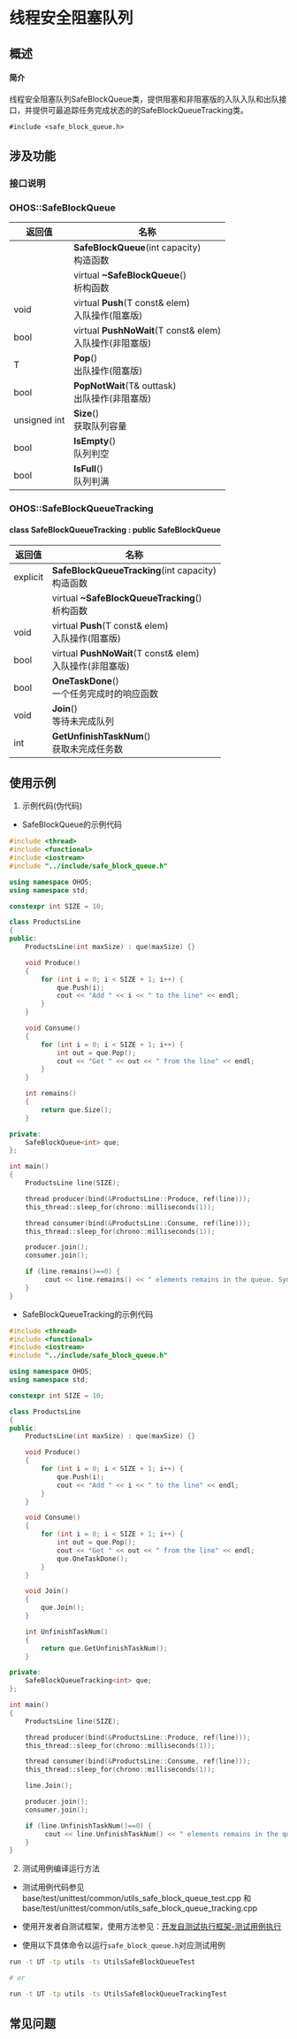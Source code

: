 # 线程安全阻塞队列

## 概述

#### 简介

​线程安全阻塞队列SafeBlockQueue类，提供阻塞和非阻塞版的入队入队和出队接口，并提供可最追踪任务完成状态的的SafeBlockQueueTracking类。

`#include <safe_block_queue.h>`
## 涉及功能

### 接口说明

### OHOS::SafeBlockQueue

| 返回值       | 名称                                                         |
| ------------ | ------------------------------------------------------------ |
|              | **SafeBlockQueue**(int capacity)<br/>构造函数                |
|              | virtual **~SafeBlockQueue**()<br/>析构函数                   |
| void         | virtual **Push**(T const& elem)<br/>入队操作(阻塞版)         |
| bool         | virtual **PushNoWait**(T const& elem)<br/>入队操作(非阻塞版) |
| T            | **Pop**()<br/>出队操作(阻塞版)                               |
| bool         | **PopNotWait**(T& outtask)<br/>出队操作(非阻塞版)            |
| unsigned int | **Size**()<br/>获取队列容量                                  |
| bool         | **IsEmpty**()<br/>队列判空                                   |
| bool         | **IsFull**()<br/>队列判满                                    |


### OHOS::SafeBlockQueueTracking
#### class SafeBlockQueueTracking : public SafeBlockQueue

| 返回值   | 名称                                                         |
| -------- | ------------------------------------------------------------ |
| explicit | **SafeBlockQueueTracking**(int capacity)<br/>构造函数        |
|          | virtual **~SafeBlockQueueTracking**()<br/>析构函数           |
| void     | virtual **Push**(T const& elem)<br/>入队操作(阻塞版)         |
| bool     | virtual **PushNoWait**(T const& elem)<br/>入队操作(非阻塞版) |
| bool     | **OneTaskDone**()<br/>一个任务完成时的响应函数               |
| void     | **Join**()<br/>等待未完成队列                                |
| int      | **GetUnfinishTaskNum**()<br/>获取未完成任务数                |


## 使用示例

1. 示例代码(伪代码)

- SafeBlockQueue的示例代码

```c++
#include <thread>
#include <functional>
#include <iostream>
#include "../include/safe_block_queue.h"

using namespace OHOS;
using namespace std;

constexpr int SIZE = 10;

class ProductsLine
{
public:
    ProductsLine(int maxSize) : que(maxSize) {}

    void Produce()
    {
        for (int i = 0; i < SIZE + 1; i++) {
            que.Push(i);
            cout << "Add " << i << " to the line" << endl;
        }
    }

    void Consume()
    {
        for (int i = 0; i < SIZE + 1; i++) {
            int out = que.Pop();
            cout << "Get " << out << " from the line" << endl;
        }
    }

    int remains()
    {
        return que.Size();
    }

private:
    SafeBlockQueue<int> que;
};

int main()
{
    ProductsLine line(SIZE);

    thread producer(bind(&ProductsLine::Produce, ref(line)));
    this_thread::sleep_for(chrono::milliseconds(1));

    thread consumer(bind(&ProductsLine::Consume, ref(line)));
    this_thread::sleep_for(chrono::milliseconds(1));

    producer.join();
    consumer.join();

    if (line.remains()==0) {
         cout << line.remains() << " elements remains in the queue. Synchronizing success." <<endl;
    }
}
```

- SafeBlockQueueTracking的示例代码

```c++
#include <thread>
#include <functional>
#include <iostream>
#include "../include/safe_block_queue.h"

using namespace OHOS;
using namespace std;

constexpr int SIZE = 10;

class ProductsLine
{
public:
    ProductsLine(int maxSize) : que(maxSize) {}

    void Produce()
    {
        for (int i = 0; i < SIZE + 1; i++) {
            que.Push(i);
            cout << "Add " << i << " to the line" << endl;
        }
    }

    void Consume()
    {
        for (int i = 0; i < SIZE + 1; i++) {
            int out = que.Pop();
            cout << "Get " << out << " from the line" << endl;
            que.OneTaskDone();
        }
    }

    void Join()
    {
        que.Join();
    }

    int UnfinishTaskNum()
    {
        return que.GetUnfinishTaskNum();
    }

private:
    SafeBlockQueueTracking<int> que;
};

int main()
{
    ProductsLine line(SIZE);

    thread producer(bind(&ProductsLine::Produce, ref(line)));
    this_thread::sleep_for(chrono::milliseconds(1));

    thread consumer(bind(&ProductsLine::Consume, ref(line)));
    this_thread::sleep_for(chrono::milliseconds(1));

    line.Join();

    producer.join();
    consumer.join();

    if (line.UnfinishTaskNum()==0) {
         cout << line.UnfinishTaskNum() << " elements remains in the queue. Synchronizing success." <<endl;
    }
}
```

2. 测试用例编译运行方法

- 测试用例代码参见base/test/unittest/common/utils_safe_block_queue_test.cpp 和 base/test/unittest/common/utils_safe_block_queue_tracking.cpp

- 使用开发者自测试框架，使用方法参见：[开发自测试执行框架-测试用例执行](https://gitee.com/openharmony/testfwk_developer_test#%E6%B5%8B%E8%AF%95%E7%94%A8%E4%BE%8B%E6%89%A7%E8%A1%8C)

- 使用以下具体命令以运行`safe_block_queue.h`对应测试用例
```bash
run -t UT -tp utils -ts UtilsSafeBlockQueueTest

# or

run -t UT -tp utils -ts UtilsSafeBlockQueueTrackingTest

```

## 常见问题

